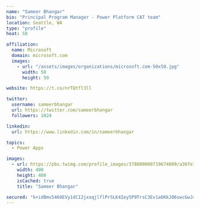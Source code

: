 ```yaml
---
name: "Sameer Bhangar"
bio: "Principal Program Manager - Power Platform CAT team"
location: Seattle, WA
type: "profile"
heat: 50

affiliation:
  name: Microsoft
  domain: microsoft.com
  images:
    - url: "/assets/images/organizations/microsoft.com-50x50.jpg"
      width: 50
      height: 50

website: https://t.co/nrTQtfl3ll

twitter:
  username: sameerbhangar
  url: https://twitter.com/sameerbhangar
  followers: 1024

linkedin:
  url: https://www.linkedin.com/in/sameerbhangar

topics:
  - Power Apps

images:
  - url: https://pbs.twimg.com/profile_images/378800000719674009/a36fe7ddfab1778b76e5793772e43798_400x400.jpeg
    width: 400
    height: 400
    isCached: true
    title: "Sameer Bhangar"

secured: "k+idBmv5460EVy1dCI2jxxqjlflPrSLK4Iey5P9TrsC3Ev1a6KkJ06vwcGwJ4YDNf2071LTH0d1Ynhda2XHCg8e6oQxvll3IQh5NjLSBRTjDrevVu0BECFLXCchMckpxugFvhAH10R2QL7T/umGgVIQpo9AyZBqFx8GQvjdggFpocMG0LEu5V/FpmzQy4I3KqDR6j4btVisLiO+/NYu4ssj3JOjlGgL5DhO1HemdX/buD+ev+C9pX9wDUzPsmEgC5Ea78XuSyChyRZWKpW6pLZiTIxDWbdPdLXPqkmQHPqgUj1sN2JoBSw/98KvBpp1NVIckb9YUmW1+D8cUsQtS8j2EUSAvzPSsOjaFcvPxyimazJgOASdqtVMX3qzlS2JnYjoVJJquwVO/pgQ31qBXnfdAogRxgJ1OoIA+/RJgGK0=;M4G41Qg2wUxhP9sA7P1fyw=="
---
```


